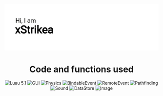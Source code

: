 ![Banner](image/banner.png)
---
<div align="center">

# Code and functions used

![Luau 5.1](https://img.shields.io/badge/Luau-5.1-red?logo=lua)
![GUI](https://img.shields.io/badge/GUI-luau5.1-green?logo=lua)
![Physics](https://img.shields.io/badge/Physics-luau5.1-green?logo=lua)
![BindableEvent](https://img.shields.io/badge/BindableEvent-luau5.1-green?logo=lua)
![RemoteEvent](https://img.shields.io/badge/RemoteEvent-luau5.1-green?logo=lua)
![Pathfinding](https://img.shields.io/badge/Pathfinding-luau5.1-green?logo=lua)
![Sound](https://img.shields.io/badge/Sound-luau5.1-green?logo=lua)
![DataStore](https://img.shields.io/badge/DataStore-luau5.1-green?logo=lua)
![Image](https://img.shields.io/badge/Image-luau5.1-green?logo=lua)

</div>
